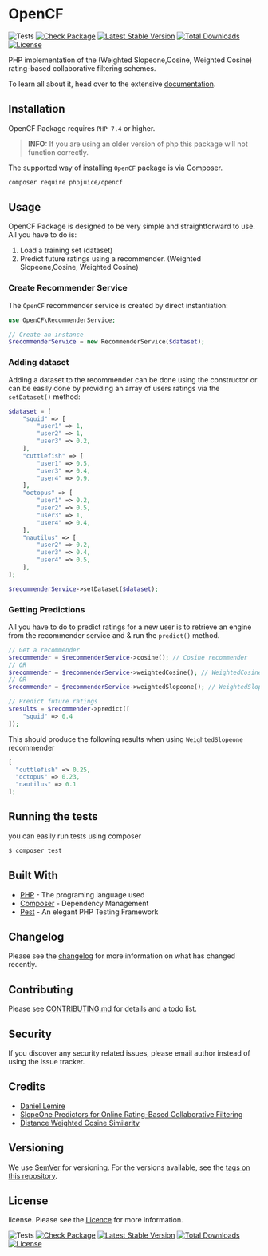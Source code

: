 # OpenCF

![Tests](https://github.com/phpjuice/opencf/workflows/Tests/badge.svg?branch=main)
[![Check Package](https://github.com/phpjuice/opencf/actions/workflows/cron.yml/badge.svg)](https://github.com/phpjuice/opencf/actions/workflows/cron.yml)
[![Latest Stable Version](http://poser.pugx.org/phpjuice/opencf/v)](https://packagist.org/packages/phpjuice/opencf)
[![Total Downloads](http://poser.pugx.org/phpjuice/opencf/downloads)](https://packagist.org/packages/phpjuice/opencf)
[![License](http://poser.pugx.org/phpjuice/opencf/license)](https://packagist.org/packages/phpjuice/opencf)

PHP implementation of the (Weighted Slopeone,Cosine, Weighted Cosine) rating-based collaborative filtering schemes.

To learn all about it, head over to the extensive [documentation](https://phpjuice.gitbook.io/opencf).

## Installation

OpenCF Package requires `PHP 7.4` or higher.

> **INFO:** If you are using an older version of php this package will not function correctly.

The supported way of installing `OpenCF` package is via Composer.

```bash
composer require phpjuice/opencf
```

## Usage

OpenCF Package is designed to be very simple and straightforward to use. All you have to do is:

1. Load a training set (dataset)
3. Predict future ratings using a recommender. (Weighted Slopeone,Cosine, Weighted Cosine)

### Create Recommender Service

The `OpenCF` recommender service is created by direct instantiation:

```php
use OpenCF\RecommenderService;

// Create an instance
$recommenderService = new RecommenderService($dataset);
```

### Adding dataset

Adding a dataset to the recommender can be done using the constructor or can be easily done by providing an array of
users ratings via the `setDataset()` method:

```php
$dataset = [
    "squid" => [
        "user1" => 1,
        "user2" => 1,
        "user3" => 0.2,
    ],
    "cuttlefish" => [
        "user1" => 0.5,
        "user3" => 0.4,
        "user4" => 0.9,
    ],
    "octopus" => [
        "user1" => 0.2,
        "user2" => 0.5,
        "user3" => 1,
        "user4" => 0.4,
    ],
    "nautilus" => [
        "user2" => 0.2,
        "user3" => 0.4,
        "user4" => 0.5,
    ],
];

$recommenderService->setDataset($dataset);
```

### Getting Predictions

All you have to do to predict ratings for a new user is to retrieve an engine from the recommender service and & run
the `predict()` method.

```php
// Get a recommender
$recommender = $recommenderService->cosine(); // Cosine recommender
// OR
$recommender = $recommenderService->weightedCosine(); // WeightedCosine recommender
// OR
$recommender = $recommenderService->weightedSlopeone(); // WeightedSlopeone recommender

// Predict future ratings
$results = $recommender->predict([
    "squid" => 0.4
]);
```

This should produce the following results when using `WeightedSlopeone` recommender

```php
[
  "cuttlefish" => 0.25,
  "octopus" => 0.23,
  "nautilus" => 0.1
];
```

## Running the tests

you can easily run tests using composer

```bash
$ composer test
```

## Built With

- [PHP](http://www.php.net) - The programing language used
- [Composer](https://getcomposer.org) - Dependency Management
- [Pest](https://pestphp.com) - An elegant PHP Testing Framework

## Changelog

Please see the [changelog](changelog.md) for more information on what has changed recently.

## Contributing

Please see [CONTRIBUTING.md](./CONTRIBUTING.md) for details and a todo list.

## Security

If you discover any security related issues, please email author instead of using the issue tracker.

## Credits

- [Daniel Lemire](https://github.com/lemire)
- [SlopeOne Predictors for Online Rating-Based Collaborative Filtering](https://www.researchgate.net/publication/1960789_Slope_One_Predictors_for_Online_Rating-Based_Collaborative_Filtering)
- [Distance Weighted Cosine Similarity](https://link.springer.com/chapter/10.1007/978-3-642-41278-3_74)

## Versioning

We use [SemVer](http://semver.org/) for versioning. For the versions available, see
the [tags on this repository](https://github.com/PHPJuice/opencf/tags).

## License

license. Please see the [Licence](https://github.com/phpjuice/opencf/blob/main/LICENSE) for more information.

![Tests](https://github.com/phpjuice/opencf/workflows/Tests/badge.svg?branch=main)
[![Check Package](https://github.com/phpjuice/opencf/actions/workflows/cron.yml/badge.svg)](https://github.com/phpjuice/opencf/actions/workflows/cron.yml)
[![Latest Stable Version](http://poser.pugx.org/phpjuice/opencf/v)](https://packagist.org/packages/phpjuice/opencf)
[![Total Downloads](http://poser.pugx.org/phpjuice/opencf/downloads)](https://packagist.org/packages/phpjuice/opencf)
[![License](http://poser.pugx.org/phpjuice/opencf/license)](https://packagist.org/packages/phpjuice/opencf)
